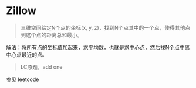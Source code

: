 # Zillow

> 三维空间给定N个点的坐标(x, y, z)，找到N个点其中的一个点，使得其他点到这个点的距离总和最小。

解法：将所有点的坐标值加起来，求平均数，也就是求中心点，然后找N个点中离中心点最近的点。

> LC原题，add one

参见 leetcode



